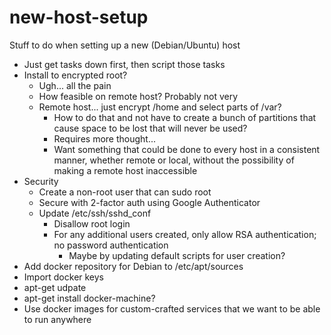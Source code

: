 # new-host-setup
Stuff to do when setting up a new (Debian/Ubuntu) host

- Just get tasks down first, then script those tasks
- Install to encrypted root?
  - Ugh... all the pain
  - How feasible on remote host?  Probably not very
  - Remote host... just encrypt /home and select parts of /var?
    - How to do that and not have to create a bunch of partitions that cause space to be lost that will never be used?
    - Requires more thought...
    - Want something that could be done to every host in a consistent manner, whether remote or local, without the possibility of making a remote host inaccessible
- Security
  - Create a non-root user that can sudo root
  - Secure with 2-factor auth using Google Authenticator
  - Update /etc/ssh/sshd_conf
    - Disallow root login
    - For any additional users created, only allow RSA authentication; no password authentication
      - Maybe by updating default scripts for user creation?
- Add docker repository for Debian to /etc/apt/sources
- Import docker keys
- apt-get udpate
- apt-get install docker-machine?
- Use docker images for custom-crafted services that we want to be able to run anywhere
